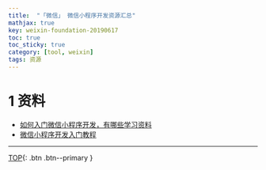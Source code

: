 ```yaml
---
title:  "「微信」 微信小程序开发资源汇总"
mathjax: true
key: weixin-foundation-20190617
toc: true
toc_sticky: true
category: [tool, weixin]
tags: 资源
---
```

<span id='head'></span>  
<!--more-->

# 1 资料
- [如何入门微信小程序开发，有哪些学习资料](https://www.zhihu.com/question/50907897)    
- [微信小程序开发入门教程](https://www.cnblogs.com/niejunchan/p/5904365.html)   


-------------------  
[TOP](#head){: .btn .btn--primary }

